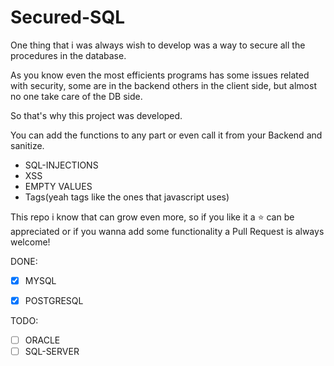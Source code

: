 # Secured-SQL
One thing that i was always wish to develop was a way to secure all the procedures in the database.

As you know even the most efficients programs has some issues related with security, some are in the backend others in the client side, but almost no one take care of the DB side.

So that's why this project was developed.

You can add the functions to any part or even call it from your Backend and sanitize.

- SQL-INJECTIONS
- XSS
- EMPTY VALUES
- Tags(yeah tags like the ones that javascript uses)

This repo i know that can grow even more, so if you like it a :star: can be appreciated or if you wanna add some functionality a Pull Request is always welcome!

DONE:
- [x] MYSQL
- [x] POSTGRESQL


TODO:
- [ ] ORACLE
- [ ] SQL-SERVER
